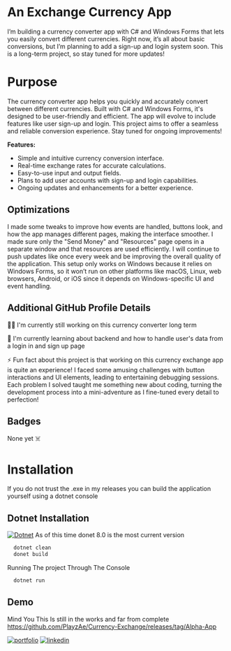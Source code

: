 
# An Exchange Currency App

I’m building a currency converter app with C# and Windows Forms that lets you easily convert different currencies. Right now, it’s all about basic conversions, but I’m planning to add a sign-up and login system soon. This is a long-term project, so stay tuned for more updates!

# Purpose

The currency converter app helps you quickly and accurately convert between different currencies. Built with C# and Windows Forms, it's designed to be user-friendly and efficient. The app will evolve to include features like user sign-up and login. This project aims to offer a seamless and reliable conversion experience. Stay tuned for ongoing improvements!

**Features:**

- Simple and intuitive currency conversion interface.
- Real-time exchange rates for accurate calculations.
- Easy-to-use input and output fields.
- Plans to add user accounts with sign-up and login capabilities.
- Ongoing updates and enhancements for a better experience.


## Optimizations

I made some tweaks to improve how events are handled, buttons look, and how the app manages different pages, making the interface smoother. I made sure only the "Send Money" and "Resources" page opens in a separate window and that resources are used efficiently. I will continue to push updates like once every week and be improving the overall quality of the application. This setup only works on Windows because it relies on Windows Forms, so it won’t run on other platforms like macOS, Linux, web browsers, Android, or iOS since it depends on Windows-specific UI and event handling.

## Additional GitHub Profile Details

👩‍💻 I'm currently still working on this currency converter long term

🧠 I'm currently learning about backend and how to handle user's data from a login in and sign up page

⚡️ Fun fact about this project is that working on this currency exchange app is quite an experience! I faced some amusing challenges with button interactions and UI elements, leading to entertaining debugging sessions. Each problem I solved taught me something new about coding, turning the development process into a mini-adventure as I fine-tuned every detail to perfection!


## Badges

None yet ☠️


# Installation

If you do not trust the .exe in my releases you can build the application yourself using a dotnet console

## Dotnet Installation
[![Dotnet](https://img.shields.io/badge/Dotnet%20Download-8A2BE2)](https://dotnet.microsoft.com/en-us/download)
As of this time donet 8.0 is the most current version

```bash
  dotnet clean
  donet build
```

Running The project Through The Console
```bash
  dotnet run
```
    
## Demo

Mind You This Is still in the works and far from complete
https://github.com/PlayzAe/Currency-Exchange/releases/tag/Alpha-App


[![portfolio](https://img.shields.io/badge/my_portfolio-000?style=for-the-badge&logo=ko-fi&logoColor=white)](https://georges-portfolio-bac87a.webflow.io/)
[![linkedin](https://img.shields.io/badge/linkedin-0A66C2?style=for-the-badge&logo=linkedin&logoColor=white)](https://www.linkedin.com/in/icpplayz/)


